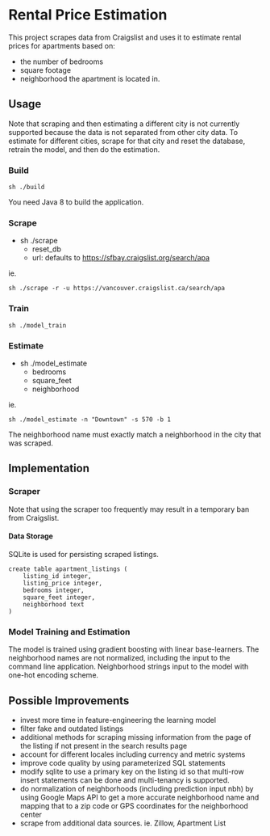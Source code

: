 # Rental Price Estimation
This project scrapes data from Craigslist and uses it to estimate rental prices for apartments based on:
- the number of bedrooms 
- square footage
- neighborhood the apartment is located in.

## Usage
Note that scraping and then estimating a different city is not currently supported because the data is not separated from other city data. To estimate for different cities, scrape for that city and reset the database, retrain the model, and then do the estimation.

### Build
```
sh ./build
```
You need Java 8 to build the application.

### Scrape
- sh ./scrape
  - reset_db
  - url: defaults to https://sfbay.craigslist.org/search/apa

ie.
```
sh ./scrape -r -u https://vancouver.craigslist.ca/search/apa
```

### Train
```
sh ./model_train
```

### Estimate
- sh ./model_estimate
  - bedrooms
  - square_feet
  - neighborhood

ie.
```
sh ./model_estimate -n "Downtown" -s 570 -b 1
```
The neighborhood name must exactly match a neighborhood in the city that was scraped.

## Implementation

### Scraper
Note that using the scraper too frequently may result in a temporary ban from Craigslist.

#### Data Storage
SQLite is used for persisting scraped listings.
```
create table apartment_listings (
    listing_id integer,
    listing_price integer,
    bedrooms integer,
    square_feet integer,
    neighborhood text
)
```

### Model Training and Estimation
The model is trained using gradient boosting with linear base-learners.
The neighborhood names are not normalized, including the input to the command line application.
Neighborhood strings input to the model with one-hot encoding scheme.

## Possible Improvements
* invest more time in feature-engineering the learning model
* filter fake and outdated listings
* additional methods for scraping missing information from the page of the listing if not present in the search results page
* account for different locales including currency and metric systems
* improve code quality by using parameterized SQL statements
* modify sqlite to use a primary key on the listing id so that multi-row insert statements can be done and multi-tenancy is supported.
* do normalization of neighborhoods (including prediction input nbh) by using Google Maps API to get a more accurate neighborhood name and mapping that to a zip code or GPS coordinates for the neighborhood center
* scrape from additional data sources. ie. Zillow, Apartment List
